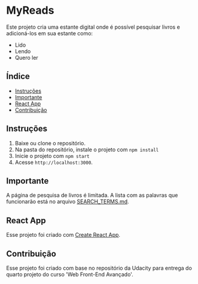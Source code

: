 # MyReads
Este projeto cria uma estante digital onde é possível pesquisar livros e adicioná-los em sua estante como:
* Lido
* Lendo
* Quero ler

## Índice
- [Instruções](#instruções)
- [Importante](#importante)
- [React App](#react-app)
- [Contribuição](#contribuicao)


## Instruções
1. Baixe ou clone o repositório.
2. Na pasta do repositório, instale o projeto com `npm install`
3. Inicie o projeto com `npm start`
4. Acesse `http://localhost:3000`.


## Importante
A página de pesquisa de livros é limitada. A lista com as palavras que funcionarão está no arquivo [SEARCH_TERMS.md](SEARCH_TERMS.md).

## React App
Esse projeto foi criado com [Create React App](https://github.com/facebookincubator/create-react-app).

## Contribuição
Esse projeto foi criado com base no repositório da Udacity para entrega do quarto projeto do curso 'Web Front-End Avançado'.